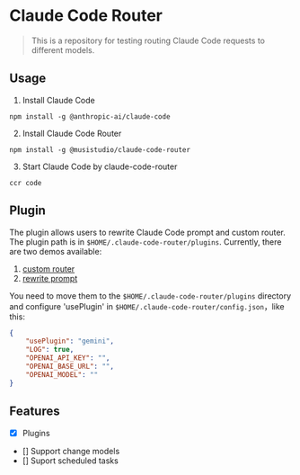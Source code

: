 # Claude Code Router

> This is a repository for testing routing Claude Code requests to different models.

## Usage

1. Install Claude Code

```shell
npm install -g @anthropic-ai/claude-code
```

2. Install Claude Code Router

```shell
npm install -g @musistudio/claude-code-router
```

3. Start Claude Code by claude-code-router

```shell
ccr code
```


## Plugin

The plugin allows users to rewrite Claude Code prompt and custom router. The plugin path is in `$HOME/.claude-code-router/plugins`. Currently, there are two demos available: 
1. [custom router](https://github.com/musistudio/claude-code-router/blob/dev/custom-prompt/plugins/deepseek.js)
2. [rewrite prompt](https://github.com/musistudio/claude-code-router/blob/dev/custom-prompt/plugins/gemini.js)

You need to move them to the `$HOME/.claude-code-router/plugins` directory and configure 'usePlugin' in `$HOME/.claude-code-router/config.json`，like this:

```json
{
    "usePlugin": "gemini",
    "LOG": true,
    "OPENAI_API_KEY": "",
    "OPENAI_BASE_URL": "",
    "OPENAI_MODEL": ""
}
```

## Features
- [x] Plugins
- [] Support change models
- [] Suport scheduled tasks